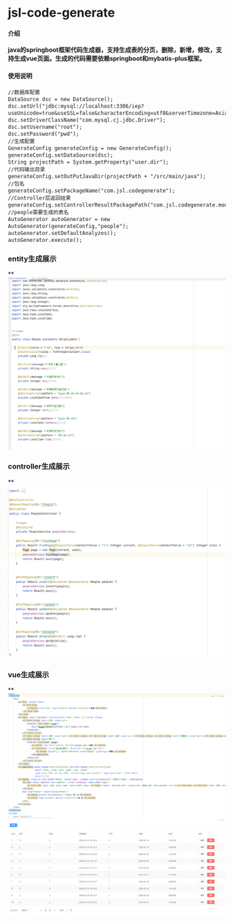 # jsl-code-generate

#### 介绍
 **java的springboot框架代码生成器，支持生成表的分页，删除，新增，修改，支持生成vue页面。生成的代码需要依赖springboot和mybatis-plus框架。** 

#### 使用说明
```
//数据库配置
DataSource dsc = new DataSource();
dsc.setUrl("jdbc:mysql://localhost:3306/iep?useUnicode=true&useSSL=false&characterEncoding=utf8&serverTimezone=Asia/Shanghai");
dsc.setDriverClassName("com.mysql.cj.jdbc.Driver");
dsc.setUsername("root");
dsc.setPassword("pwd");
//生成配置
GenerateConfig generateConfig = new GenerateConfig();
generateConfig.setDataSource(dsc);
String projectPath = System.getProperty("user.dir");
//代码输出目录
generateConfig.setOutPutJavaDir(projectPath + "/src/main/java");
//包名
generateConfig.setPackageName("com.jsl.codegenerate");
//Controller层返回结果
generateConfig.setControllerResultPackagePath("com.jsl.codegenerate.model.Result");
//people需要生成的表名
AutoGenerator autoGenerator = new AutoGenerator(generateConfig,"people");
autoGenerator.setDefaultAnalyzes();
autoGenerator.execute();
```

### entity生成展示
** 
![输入图片说明](imgs/entity.jpg)
### controller生成展示
** 
![输入图片说明](imgs/controller.jpg)

### vue生成展示
** 
![输入图片说明](imgs/vue.jpg)
![输入图片说明](imgs/vueview.png)
